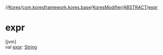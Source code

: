 //[Kores](../../../../index.md)/[com.koresframework.kores.base](../../index.md)/[KoresModifier](../index.md)/[ABSTRACT](index.md)/[expr](expr.md)

# expr

[jvm]\
val [expr](expr.md): [String](https://kotlinlang.org/api/latest/jvm/stdlib/kotlin/-string/index.html)
